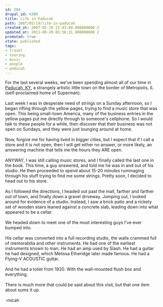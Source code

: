 ```yaml
---
id: 284
drupal_id: 4300
title: Life in Paducah
path: 2007/05/19/life-in-paducah
created_at: 2007-05-19 21:43:00.000000000 Z
updated_at: 2011-08-20 03:36:31.000000000 Z
promoted: true
state: published
tags:
- travel
- touring
- music
- people
- paducah
---
```

For the last several weeks, we've been spending almost all of our time in <a href="http://www.reddingbrothers.com/content/view/195/97/">Paducah, KY</a>, a strangely artistic little town on the border of Metropolis, IL (self-proclaimed home of Superman).<br /><br />Last week I was in desperate need of strings on a Sunday afternoon, so I began rifling through the yellow pages, trying to find a music store that was open. This being small-town America, many of the business entries in the yellow pages put me directly through to someone's cellphone. So I would talk to these people for a while, then discover that their business was not open on Sundays, and they were just lounging around at home.<br /><br />Now, forgive me for having lived in bigger cities, but I expect that if I call a store and it is not open, then I will get either no answer, or more likely, an answering machine that tells me the hours they ARE open.<br /><br />ANYWAY, I was still calling music stores, and I finally called the last one in the book. This time, a guy answered, and told me he was in and out of his studio. He then proceeded to spend about 15-20 minutes rummaging through his stuff trying to find me some strings. Pretty soon, I decided to head out to his store.<br /><br />As I followed the directions, I headed out past the mall, farther and farther out of town, and finally down a gravel driveway. Jumping out, I looked around for evidence of a studio. Instead, I saw a brick patio and a rickety set of wooden stairs leaned against a concrete slab, leading down into what appeared to be a cellar.<br /><br />We headed down to meet one of the most interesting guys I've ever bumped into.<br /><br />His cellar was converted into a full recording studio, the walls crammed full of memorabilia and other instruments. He had one of the earliest instruments known to man. He had an amp used by Slash. He had a guitar he had designed, which Melissa Etheridge later made famous. He had a Flying-V ACOUSTIC guitar.<br /><br />And he had a toilet from 1920. With the wall-mounted flush box and everything.<br /><br />There is much more that could be said about this visit, but that one item about sums it up.<br /><br />-micah
